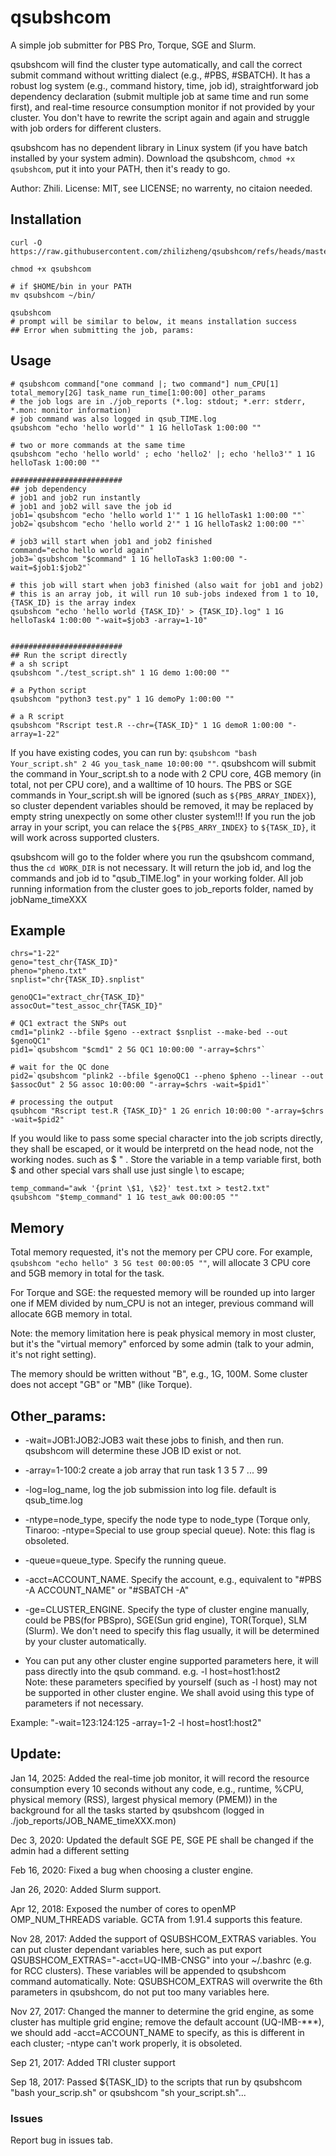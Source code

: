 # qsubshcom

A simple job submitter for PBS Pro, Torque, SGE and Slurm.

qsubshcom will find the cluster type automatically, and call the correct submit command without writting dialect (e.g., #PBS, #SBATCH). It has a robust log system (e.g., command history, time, job id), straightforward job dependency declaration (submit multiple job at same time and run some first), and real-time resource consumption monitor if not provided by your cluster. You don't have to rewrite the script again and again and struggle with job orders for different clusters.

qsubshcom has no dependent library in Linux system (if you have batch installed by your system admin). Download the qsubshcom, `chmod +x qsubshcom`, put it into your PATH, then it's ready to go. 

Author: Zhili.
License: MIT, see LICENSE; no warrenty, no citaion needed.

## Installation
```{bash}
curl -O https://raw.githubusercontent.com/zhilizheng/qsubshcom/refs/heads/master/qsubshcom

chmod +x qsubshcom

# if $HOME/bin in your PATH
mv qsubshcom ~/bin/

qsubshcom
# prompt will be similar to below, it means installation success
## Error when submitting the job, params:
```

## Usage

```{bash}
# qsubshcom command["one command |; two command"] num_CPU[1] total_memory[2G] task_name run_time[1:00:00] other_params
# the job logs are in ./job_reports (*.log: stdout; *.err: stderr, *.mon: monitor information)
# job command was also logged in qsub_TIME.log
qsubshcom "echo 'hello world'" 1 1G helloTask 1:00:00 ""

# two or more commands at the same time
qsubshcom "echo 'hello world' ; echo 'hello2' |; echo 'hello3'" 1 1G helloTask 1:00:00 ""

#########################
## job dependency
# job1 and job2 run instantly
# job1 and job2 will save the job id
job1=`qsubshcom "echo 'hello world 1'" 1 1G helloTask1 1:00:00 ""`
job2=`qsubshcom "echo 'hello world 2'" 1 1G helloTask2 1:00:00 ""`

# job3 will start when job1 and job2 finished
command="echo hello world again"
job3=`qsubshcom "$command" 1 1G helloTask3 1:00:00 "-wait=$job1:$job2"`

# this job will start when job3 finished (also wait for job1 and job2)
# this is an array job, it will run 10 sub-jobs indexed from 1 to 10, {TASK_ID} is the array index
qsubshcom "echo 'hello world {TASK_ID}' > {TASK_ID}.log" 1 1G helloTask4 1:00:00 "-wait=$job3 -array=1-10"


#########################
## Run the script directly
# a sh script
qsubshcom "./test_script.sh" 1 1G demo 1:00:00 ""

# a Python script
qsubshcom "python3 test.py" 1 1G demoPy 1:00:00 ""

# a R script
qsubshcom "Rscript test.R --chr={TASK_ID}" 1 1G demoR 1:00:00 "-array=1-22"
```

If you have existing codes, you can run by: `qsubshcom "bash Your_script.sh" 2 4G you_task_name 10:00:00 ""`. qsubshcom will submit the command in Your\_script.sh to a node with 2 CPU core, 4GB memory (in total, not per CPU core), and a walltime of 10 hours.  The PBS or SGE commands in Your\_script.sh will be ignored (such as `${PBS_ARRAY_INDEX}`), so cluster dependent variables should be removed, it may be replaced by empty string unexpectly on some other cluster system!!! If you run the job array in your script, you can relace the `${PBS_ARRY_INDEX}` to `${TASK_ID}`, it will work across supported clusters. 

qsubshcom will go to the folder where you run the qsubshcom command, thus the `cd WORK_DIR` is not necessary. It will return the job id, and log the commands and job id to "qsub\_TIME.log" in your working folder. All job running information from the cluster goes to job\_reports folder, named by jobName\_timeXXX

## Example
```{bash}
chrs="1-22"
geno="test_chr{TASK_ID}"
pheno="pheno.txt"
snplist="chr{TASK_ID}.snplist"

genoQC1="extract_chr{TASK_ID}"
assocOut="test_assoc_chr{TASK_ID}"

# QC1 extract the SNPs out
cmd1="plink2 --bfile $geno --extract $snplist --make-bed --out $genoQC1"
pid1=`qsubshcom "$cmd1" 2 5G QC1 10:00:00 "-array=$chrs"`

# wait for the QC done
pid2=`qsubshcom "plink2 --bfile $genoQC1 --pheno $pheno --linear --out $assocOut" 2 5G assoc 10:00:00 "-array=$chrs -wait=$pid1"`

# processing the output
qsubhcom "Rscript test.R {TASK_ID}" 1 2G enrich 10:00:00 "-array=$chrs -wait=$pid2"

```

If you would like to pass some special character into the job scripts directly, they shall be escaped, or it would be interpretd on the head node, not the working nodes. such as $  " . Store the variable in a temp variable first, both $ and other special vars shall use just single \ to escape;

```{bash}
temp_command="awk '{print \$1, \$2}' test.txt > test2.txt"
qsubshcom "$temp_command" 1 1G test_awk 00:00:05 ""
```

## Memory
Total memory requested, it's not the memory per CPU core. For example, `qsubshcom "echo hello" 3 5G test 00:00:05 ""`, will allocate 3 CPU core and 5GB memory in total for the task. 

For Torque and SGE: the requested memory will be rounded up into larger one if MEM divided by num\_CPU is not an integer, previous command will allocate 6GB memory in total. 

Note: the memory limitation here is peak physical memory in most cluster, but it's the "virtual memory" enforced by some admin (talk to your admin, it's not right setting).                                             

The memory should be written without "B", e.g., 1G, 100M. Some cluster does not accept "GB" or "MB" (like Torque).                                                                       

## Other\_params:

* -wait=JOB1:JOB2:JOB3 wait these jobs to finish, and then run. qsubshcom will determine these JOB ID exist or not.                                                                                                                                         
* -array=1-100:2   create a job array that run task 1 3 5 7 ... 99                                                                                                                             
* -log=log\_name, log the job submission into log file. default is qsub\_time.log                                                                                                                
* -ntype=node\_type, specify the node type to node\_type (Torque only, Tinaroo: -ntype=Special to use group special queue). Note: this flag is obsoleted.                                                                                                                         
* -queue=queue\_type. Specify the running queue.                                                                                                                                                  
* -acct=ACCOUNT\_NAME. Specify the account, e.g., equivalent to "#PBS -A ACCOUNT\_NAME" or "#SBATCH -A"

* -ge=CLUSTER\_ENGINE. Specify the type of cluster engine manually, could be PBS(for PBSpro), SGE(Sun grid engine), TOR(Torque), SLM (Slurm). We don't need to specify this flag usually, it will be determined by your cluster automatically.

* You can put any other cluster engine supported parameters here, it will pass directly into the qsub command. e.g. -l host=host1:host2                                                        
Note: these parameters specified by yourself (such as -l host) may not be supported in other cluster engine. We shall avoid using this type of parameters if not necessary.

Example: "-wait=123:124:125 -array=1-2 -l host=host1:host2"                                                                                                                   

## Update:
Jan 14, 2025: Added the real-time job monitor, it will record the resource consumption every 10 seconds without any code, e.g., runtime, %CPU, physical memory (RSS), largest physical memory (PMEM)) in the background for all the tasks started by qsubshcom (logged in ./job\_reports/JOB\_NAME\_timeXXX.mon)

Dec 3,  2020: Updated the default SGE PE, SGE PE shall be changed if the admin had a different setting

Feb 16, 2020: Fixed a bug when choosing a cluster engine.

Jan 26, 2020: Added Slurm support.

Apr 12, 2018: Exposed the number of cores to openMP OMP\_NUM\_THREADS variable. GCTA from 1.91.4 supports this feature.

Nov 28, 2017: Added the support of QSUBSHCOM\_EXTRAS variables. You can put cluster dependant variables here, such as put export QSUBSHCOM\_EXTRAS="-acct=UQ-IMB-CNSG" into your ~/.bashrc (e.g. for RCC clusters). These variables will be appended to qsubshcom command automatically. Note: QSUBSHCOM\_EXTRAS will overwrite the 6th parameters in qsubshcom, do not put too many variables here.  

Nov 27, 2017: Changed the manner to determine the grid engine, as some cluster has multiple grid engine; remove the default account (UQ-IMB-\*\*\*), we should add -acct=ACCOUNT\_NAME to specify, as this is different in each cluster; -ntype can't work properly, it is obsoleted.

Sep 21, 2017: Added TRI cluster support

Sep 18, 2017: Passed ${TASK\_ID} to the scripts that run by qsubshcom "bash your\_scrip.sh" or qsubshcom "sh your\_script.sh"...

### Issues
Report bug in issues tab.
